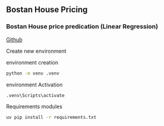 ## Bostan House Pricing

### Bostan House price predication (Linear Regression)

[Github](https://github.com/sudhiryadav5678)

Create new environment

environment creation
```bash
python -m venv .venv
```

environment Activation  
```bash
.venv\Scripts\activate 
```

Requirements modules
```bash
uv pip install -r requirements.txt
```